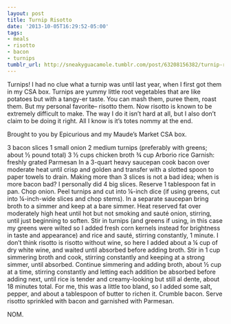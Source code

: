 ```yaml
---
layout: post
title: Turnip Risotto
date: '2013-10-05T16:29:52-05:00'
tags:
- meals
- risotto
- bacon
- turnips
tumblr_url: http://sneakyguacamole.tumblr.com/post/63208156382/turnip-risotto
---
```



Turnips! I had no clue what a turnip was until last year, when I first got them in my CSA box. Turnips are yummy little root vegetables that are like potatoes but with a tangy-er taste. You can mash them, puree them, roast them. But my personal favorite– risotto them. Now risotto is known to be extremely difficult to make. The way I do it isn’t hard at all, but I also don’t claim to be doing it right. All I know is it’s totes nommy at the end.

Brought to you by Epicurious and my Maude’s Market CSA box.

3 bacon slices
1 small onion
2 medium turnips (preferably with greens; about ½ pound total)
3 ½ cups chicken broth
¾ cup Arborio rice
Garnish: freshly grated Parmesan
In a 3-quart heavy saucepan cook bacon over moderate heat until crisp and golden and transfer with a slotted spoon to paper towels to drain. Making more than 3 slices is not a bad idea; when is more bacon bad? I personally did 4 big slices. Reserve 1 tablespoon fat in pan. Chop onion. Peel turnips and cut into ¼-inch dice (if using greens, cut into ¼-inch-wide slices and chop stems). In a separate saucepan bring broth to a simmer and keep at a bare simmer.
Heat reserved fat over moderately high heat until hot but not smoking and sauté onion, stirring, until just beginning to soften. Stir in turnips (and greens if using, in this case my greens were wilted so I added fresh corn kernels instead for brightness in taste and appearance) and rice and sauté, stirring constantly, 1 minute. I don’t think risotto is risotto without wine, so here I added about a ¼ cup of dry white wine, and waited until absorbed before adding broth. Stir in 1 cup simmering broth and cook, stirring constantly and keeping at a strong simmer, until absorbed. Continue simmering and adding broth, about ½ cup at a time, stirring constantly and letting each addition be absorbed before adding next, until rice is tender and creamy-looking but still al dente, about 18 minutes total. For me, this was a little too bland, so I added some salt, pepper, and about a tablespoon of butter to richen it.
Crumble bacon. Serve risotto sprinkled with bacon and garnished with Parmesan.



NOM.

